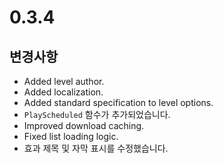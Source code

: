 # 0.3.4

## 변경사항

- Added level author.
- Added localization.
- Added standard specification to level options.
- `PlayScheduled` 함수가 추가되었습니다.
- Improved download caching.
- Fixed list loading logic.
- 효과 제목 및 자막 표시를 수정했습니다.
